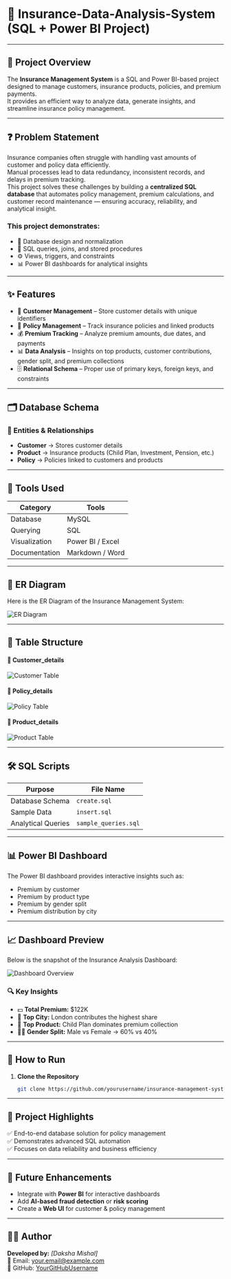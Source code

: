 # 🏦 Insurance-Data-Analysis-System (SQL + Power BI Project)

---

## 📌 Project Overview

The **Insurance Management System** is a SQL and Power BI-based project designed to manage customers, insurance products, policies, and premium payments.  
It provides an efficient way to analyze data, generate insights, and streamline insurance policy management.

---

## ❓ Problem Statement
Insurance companies often struggle with handling vast amounts of customer and policy data efficiently.  
Manual processes lead to data redundancy, inconsistent records, and delays in premium tracking.  
This project solves these challenges by building a **centralized SQL database** that automates policy management, premium calculations, and customer record maintenance — ensuring accuracy, reliability, and analytical insight.


### This project demonstrates:
- 🧩 Database design and normalization  
- 🧮 SQL queries, joins, and stored procedures  
- ⚙️ Views, triggers, and constraints  
- 📊 Power BI dashboards for analytical insights  

---

## ✨ Features

- 👤 **Customer Management** – Store customer details with unique identifiers  
- 📑 **Policy Management** – Track insurance policies and linked products  
- 💰 **Premium Tracking** – Analyze premium amounts, due dates, and payments  
- 📊 **Data Analysis** – Insights on top products, customer contributions, gender split, and premium collections  
- 🗄️ **Relational Schema** – Proper use of primary keys, foreign keys, and constraints  
---

## 🗂️ Database Schema

### 🧱 Entities & Relationships
- **Customer** → Stores customer details  
- **Product** → Insurance products (Child Plan, Investment, Pension, etc.)  
- **Policy** → Policies linked to customers and products  

---
## 🧰 Tools Used
| Category | Tools |
|-----------|--------|
| Database | MySQL |
| Querying | SQL |
| Visualization | Power BI / Excel |
| Documentation | Markdown / Word |

---

## 📌 ER Diagram

Here is the ER Diagram of the Insurance Management System:

![ER Diagram](Images/ER_diagram.png)

---

## 📌 Table Structure

#### 🧾 Customer_details
![Customer Table](Images/Customer_table_structure.png)

#### 🧾 Policy_details
![Policy Table](Images/Policy_table_structure.png)

#### 🧾 Product_details
![Product Table](Images/Product_table_structure.png)

---

## 🛠️ SQL Scripts

| Purpose | File Name |
|----------|------------|
| Database Schema | `create.sql` |
| Sample Data | `insert.sql` |
| Analytical Queries | `sample_queries.sql` |

---

## 📊 Power BI Dashboard

The Power BI dashboard provides interactive insights such as:
- Premium by customer  
- Premium by product type  
- Premium by gender split  
- Premium distribution by city  

---

## 📈 Dashboard Preview

Below is the snapshot of the Insurance Analysis Dashboard:

![Dashboard Overview](powerbi/Dashboard_Overview.png)

### 🔍 Key Insights
- 💵 **Total Premium:** $122K  
- 🌆 **Top City:** London contributes the highest share  
- 🧒 **Top Product:** Child Plan dominates premium collection  
- 👩‍💼 **Gender Split:** Male vs Female → 60% vs 40%  

---

## 🚀 How to Run

1. **Clone the Repository**
   ```bash
   git clone https://github.com/yourusername/insurance-management-system.git
---

## 🚀 Project Highlights
✅ End-to-end database solution for policy management  
✅ Demonstrates advanced SQL automation  
✅ Focuses on data reliability and business efficiency  

---
## 🧠 Future Enhancements
- Integrate with **Power BI** for interactive dashboards  
- Add **AI-based fraud detection** or **risk scoring**  
- Create a **Web UI** for customer & policy management  

---

## 👨‍💻 Author
**Developed by:** *[Daksha Mishal]*  
📧 Email: your.email@example.com  
📍 GitHub: [YourGitHubUsername](https://github.com/YourGitHubUsername)


